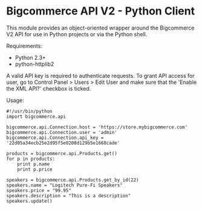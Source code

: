 Bigcommerce API V2 - Python Client
==================================

This module provides an object-oriented wrapper around the Bigcommerce V2 API
for use in Python projects or via the Python shell.

Requirements:

- Python 2.3+
- python-httplib2

A valid API key is required to authenticate requests. To grant API access for
user, go to Control Panel > Users > Edit User and make sure that the
'Enable the XML API?' checkbox is ticked.

Usage:

```
#!/usr/bin/python
import bigcommerce.api

bigcommerce.api.Connection.host = 'https://store.mybigcommerce.com'
bigcommerce.api.Connection.user = 'admin'
bigcommerce.api.Connection.api_key = '22d05a34ecb25e2d95f5e0208d129b5e1668cade'

products = bigcommerce.api.Products.get()
for p in products:
	print p.name
	print p.price

speakers = bigcommerce.api.Products.get_by_id(22)
speakers.name = "Logitech Pure-Fi Speakers"
speakers.price = "99.95"
speakers.description = "This is a description"
speakers.update()
```

